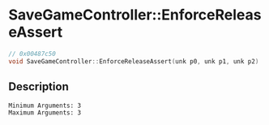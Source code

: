 # SaveGameController::EnforceReleaseAssert
```c
// 0x00487c50
void SaveGameController::EnforceReleaseAssert(unk p0, unk p1, unk p2)
```
## Description
```
Minimum Arguments: 3
Maximum Arguments: 3
```
